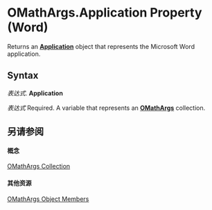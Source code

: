 
# OMathArgs.Application Property (Word)

Returns an  **[Application](d1cf6f8f-4e88-bf01-93b4-90a83f79cb44.md)** object that represents the Microsoft Word application.


## Syntax

 _表达式_. **Application**

 _表达式_ Required. A variable that represents an **[OMathArgs](5e4d542b-11c3-8cb8-be2a-5b990e777290.md)** collection.


## 另请参阅


#### 概念


[OMathArgs Collection](5e4d542b-11c3-8cb8-be2a-5b990e777290.md)
#### 其他资源


[OMathArgs Object Members](http://msdn.microsoft.com/library/f3834049-18ba-9a4f-ab44-76e0c306bf12%28Office.15%29.aspx)